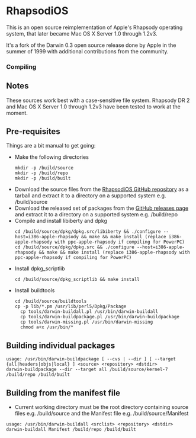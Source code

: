 # RhapsodiOS

This is an open source reimplementation of Apple's Rhapsody operating system, that later became Mac OS X Server 1.0 through 1.2v3.

It's a fork of the Darwin 0.3 open source release done by Apple in the summer of 1999 with additional contributions from the community.

### Compiling

## Notes
These sources work best with a case-sensitive file system. Rhapsody DR 2 and Mac OS X Server 1.0 through 1.2v3 have been tested to work at the moment.

## Pre-requisites
Things are a bit manual to get going:
 * Make the following directories
   ```
   mkdir -p /build/source
   mkdir -p /build/repo
   mkdir -p /build/built
   ```
 * Download the source files from the [RhapsodiOS GitHub repository](https://github.com/RhapsodiOS/RhapsodiOS) as a tarball and extract it to a directory on a supported system e.g. /build/source
 * Download the released set of packages from the [GitHub releases page](https://github.com/evolver56k/Darwin-0.3/releases/tag/v1.0) and extract it to a directory on a supported system e.g. /build/repo
 * Compile and install libiberty and dpkg
   ```
   cd /build/source/dpkg/dpkg.src/libiberty && ./configure --host=i386-apple-rhapsody && make && make install (replace i386-apple-rhapsody with ppc-apple-rhapsody if compiling for PowerPC)
   cd /build/source/dpkg/dpkg.src && ./configure --host=i386-apple-rhapsody && make && make install (replace i386-apple-rhapsody with ppc-apple-rhapsody if compiling for PowerPC)
   ```
 * Install dpkg_scriptlib
   ```
   cd /build/source/dpkg_scriptlib && make install
   ```
 * Install buildtools
   ```
   cd /build/source/buildtools
   cp -p lib/*.pm /usr/lib/perl5/Dpkg/Package
	 cp tools/darwin-buildall.pl /usr/bin/darwin-buildall
	 cp tools/darwin-buildpackage.pl /usr/bin/darwin-buildpackage
	 cp tools/darwin-missing.pl /usr/bin/darwin-missing
	 chmod a+x /usr/bin/*
   ```

## Building individual packages
```
usage: /usr/bin/darwin-buildpackage [ --cvs | --dir ] [ --target {all|headers|objs|local} ] <source> <repository> <dstdir>
darwin-buildpackage --dir --target all /build/source/kernel-7 /build/repo /build/built
```

## Building from the manifest file
* Current working directory must be the root directory containing source files e.g. /build/source and the Manifest file e.g. /build/source/Manifest
```
usage: /usr/bin/darwin-buildall <srclist> <repository> <dstdir>
darwin-buildall Manifest /build/repo /build/built
```
